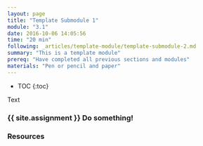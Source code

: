 ```yaml
---
layout: page
title: "Template Submodule 1"
module: "3.1"
date: 2016-10-06 14:05:56
time: "20 min"
following: _articles/template-module/template-submodule-2.md
summary: "This is a template module"
prereq: "Have completed all previous sections and modules"
materials: "Pen or pencil and paper"
---
```

* TOC
{:toc}

Text

### {{ site.assignment }} Do something!

### Resources
